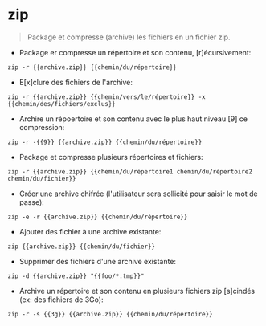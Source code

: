 # zip

> Package et compresse (archive) les fichiers en un fichier zip.

- Package er compresse un répertoire et son contenu, [r]écursivement:

`zip -r {{archive.zip}} {{chemin/du/répertoire}}`

- E[x]clure des fichiers de l'archive:

`zip -r {{archive.zip}} {{chemin/vers/le/répertoire}} -x {{chemin/des/fichiers/exclus}}`

- Archire un répoertoire et son contenu avec le plus haut niveau [9] ce compression:

`zip -r -{{9}} {{archive.zip}} {{chemin/du/répertoire}}`

- Package et compresse plusieurs répertoires et fichiers:

`zip -r {{archive.zip}} {{chemin/du/répertoire1 chemin/du/répertoire2 chemin/du/fichier}}`

- Créer une archive chifrée (l'utilisateur sera sollicité pour saisir le mot de passe):

`zip -e -r {{archive.zip}} {{chemin/du/répertoire}}`

- Ajouter des fichier à une archive existante:

`zip {{archive.zip}} {{chemin/du/fichier}}`

- Supprimer des fichiers d'une archive existante:

`zip -d {{archive.zip}} "{{foo/*.tmp}}"`

- Archive un répertoire et son contenu en plusieurs fichiers zip [s]cindés (ex: des fichiers de 3Go):

`zip -r -s {{3g}} {{archive.zip}} {{chemin/du/répertoire}}`
